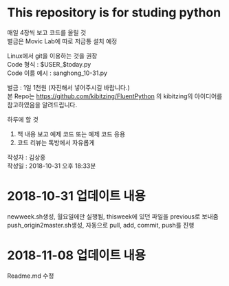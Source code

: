 # This repository is for studing python
매일 4장씩 보고 코드를 올릴 것  
벌금은 Movic Lab에 따로 저금통 설치 예정  

Linux에서 git을 이용하는 것을 권장  
Code 형식 : $USER_$today.py  
Code 이름 예시 : sanghong_10-31.py  

벌금 : 1일 1천원 (자진해서 넣어주시길 바랍니다.)  
본 Repo는 https://github.com/kibitzing/FluentPython 의 kibitzing의 아이디어를 참고하였음을 알려드립니다.  

하루에 할 것  
1. 책 내용 보고 예제 코드 또는 예제 코드 응용  
2. 코드 리뷰는 톡방에서 자유롭게  

작성자 : 김상홍  
작성일 : 2018-10-31 오후 18:33분  

# 2018-10-31 업데이트 내용
newweek.sh생성, 월요일에만 실행됨, thisweek에 있던 파일을 previous로 보내줌  
push_origin2master.sh생성, 자동으로 pull, add, commit, push를 진행  

# 2018-11-08 업데이트 내용
Readme.md 수정
